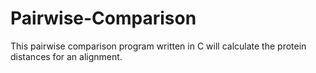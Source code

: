 Pairwise-Comparison
===================

This pairwise comparison program written in C will calculate the protein distances for an alignment.
